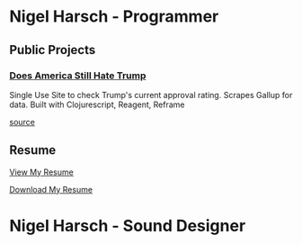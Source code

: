 # Nigel Harsch - Programmer

## Public Projects

### [Does America Still Hate Trump](http://doesamericastillhatetrump.com)

Single Use Site to check Trump's current approval rating. Scrapes Gallup for data. 
Built with Clojurescript, Reagent, Reframe

[source](https://github.com/nharsch/dashtrump)

## Resume

[View My Resume](https://github.com/nharsch/resume)

[Download My Resume](https://github.com/nharsch/resume/raw/master/NigelHarsch_Resume.pdf)

# Nigel Harsch - Sound Designer
